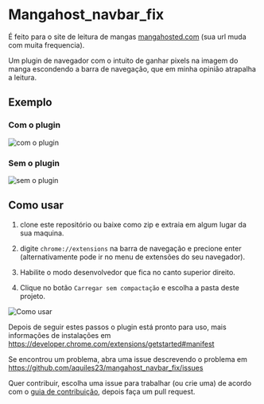 # Mangahost_navbar_fix

É feito para o site de leitura de mangas [mangahosted.com](https://mangahosted.com) (sua url muda com muita frequencia).

Um plugin de navegador com o intuito de ganhar pixels na imagem do manga escondendo a barra de navegação, que em minha opinião atrapalha a leitura.

## Exemplo

### Com o plugin

![com o plugin](./img/plugin_ativado.png)

### Sem o plugin

![sem o plugin](./img/plugin_desativado.png)

## Como usar

1. clone este repositório ou baixe como zip e extraia em algum lugar da sua maquina.

1. digite `chrome://extensions` na barra de navegação e precione enter (alternativamente pode ir no menu de extensões do seu navegador).

2. Habilite o modo desenvolvedor que fica no canto superior direito.

3. Clique no botão `Carregar sem compactação` e escolha a pasta deste projeto.

![Como usar](./img/load_extension.png)

Depois de seguir estes passos o plugin está pronto para uso, mais informações de instalações em https://developer.chrome.com/extensions/getstarted#manifest

Se encontrou um problema, abra uma issue descrevendo o problema em https://github.com/aquiles23/mangahost_navbar_fix/issues

Quer contribuir, escolha uma issue para trabalhar (ou crie uma) de acordo com o [guia de contribuição](./CONTRIBUTING.md), depois faça um pull request.
